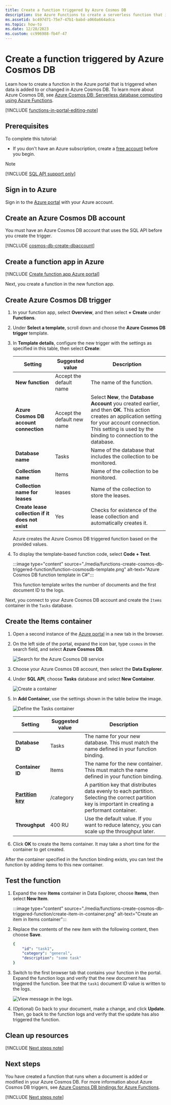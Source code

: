 ```yaml
---
title: Create a function triggered by Azure Cosmos DB
description: Use Azure Functions to create a serverless function that is invoked when data is added to a database in Azure Cosmos DB.
ms.assetid: bc497d71-75e7-47b1-babd-a060a664adca
ms.topic: how-to
ms.date: 12/28/2023
ms.custom: cc996988-fb4f-47
---
```

# Create a function triggered by Azure Cosmos DB

Learn how to create a function in the Azure portal that is triggered when data is added to or changed in Azure Cosmos DB. To learn more about Azure Cosmos DB, see [Azure Cosmos DB: Serverless database computing using Azure Functions](../cosmos-db/serverless-computing-database.md).

[!INCLUDE [functions-in-portal-editing-note](../../includes/functions-in-portal-editing-note.md)]

## Prerequisites

To complete this tutorial:

+ If you don't have an Azure subscription, create a [free account](https://azure.microsoft.com/free/?WT.mc_id=A261C142F) before you begin.

> [!NOTE]
> [!INCLUDE [SQL API support only](../../includes/functions-cosmosdb-sqlapi-note.md)]

## Sign in to Azure

Sign in to the [Azure portal](https://portal.azure.com/) with your Azure account.

## Create an Azure Cosmos DB account

You must have an Azure Cosmos DB account that uses the SQL API before you create the trigger.

[!INCLUDE [cosmos-db-create-dbaccount](~/reusable-content/ce-skilling/azure/includes/cosmos-db/includes/cosmos-db-create-dbaccount.md)]

## Create a function app in Azure

[!INCLUDE [Create function app Azure portal](../../includes/functions-create-function-app-portal.md)]

Next, you create a function in the new function app.

<a name="create-function"></a>

## Create Azure Cosmos DB trigger

1. In your function app, select **Overview**, and then select **+ Create** under **Functions**.

1. Under **Select a template**, scroll down and choose the **Azure Cosmos DB trigger** template.

1. In **Template details**, configure the new trigger with the settings as specified in this table, then select **Create**:

    | Setting      | Suggested value  | Description                                |
    | ------------ | ---------------- | ------------------------------------------ |
    | **New function** | Accept the default name | The name of the function. |
    | **Azure Cosmos DB account connection** | Accept the default new name | Select **New**, the **Database Account** you created earlier, and then **OK**. This action creates an application setting for your account connection. This setting is used by the binding to connection to the database. |
    | **Database name** | Tasks | Name of the database that includes the collection to be monitored. |
    | **Collection name** | Items | Name of the collection to be monitored. |
    | **Collection name for leases** | leases | Name of the collection to store the leases. |
    | **Create lease collection if it does not exist** | Yes | Checks for existence of the lease collection and automatically creates it. |

    Azure creates the Azure Cosmos DB triggered function based on the provided values.

1. To display the template-based function code, select **Code + Test**.

    :::image type="content" source="./media/functions-create-cosmos-db-triggered-function/function-cosmosdb-template.png" alt-text="Azure Cosmos DB function template in C#":::

    This function template writes the number of documents and the first document ID to the logs.

Next, you connect to your Azure Cosmos DB account and create the `Items` container in the `Tasks` database.

## Create the Items container

1. Open a second instance of the [Azure portal](https://portal.azure.com) in a new tab in the browser.

1. On the left side of the portal, expand the icon bar, type `cosmos` in the search field, and select **Azure Cosmos DB**.

    ![Search for the Azure Cosmos DB service](./media/functions-create-cosmos-db-triggered-function/functions-search-cosmos-db.png)

1. Choose your Azure Cosmos DB account, then select the **Data Explorer**. 

1. Under **SQL API**, choose **Tasks** database and select **New Container**.

    ![Create a container](./media/functions-create-cosmos-db-triggered-function/cosmosdb-create-container.png)

1. In **Add Container**, use the settings shown in the table below the image. 

    ![Define the Tasks container](./media/functions-create-cosmos-db-triggered-function/cosmosdb-create-container2.png)

    | Setting|Suggested value|Description |
    | ---|---|--- |
    | **Database ID** | Tasks |The name for your new database. This must match the name defined in your function binding. |
    | **Container ID** | Items | The name for the new container. This must match the name defined in your function binding.  |
    | **[Partition key](../cosmos-db/partitioning-overview.md)** | /category|A partition key that distributes data evenly to each partition. Selecting the correct partition key is important in creating a performant container. | 
    | **Throughput** |400 RU| Use the default value. If you want to reduce latency, you can scale up the throughput later. |    

1. Click **OK** to create the Items container. It may take a short time for the container to get created.

After the container specified in the function binding exists, you can test the function by adding items to this new container.

## Test the function

1. Expand the new **Items** container in Data Explorer, choose **Items**, then select **New Item**.

    :::image type="content" source="./media/functions-create-cosmos-db-triggered-function/create-item-in-container.png" alt-text="Create an item in Items container":::

1. Replace the contents of the new item with the following content, then choose **Save**.

    ```yaml
    {
        "id": "task1",
        "category": "general",
        "description": "some task"
    }
    ```

1. Switch to the first browser tab that contains your function in the portal. Expand the function logs and verify that the new document has triggered the function. See that the `task1` document ID value is written to the logs. 

    ![View message in the logs.](./media/functions-create-cosmos-db-triggered-function/functions-cosmosdb-trigger-view-logs.png)

1. (Optional) Go back to your document, make a change, and click **Update**. Then, go back to the function logs and verify that the update has also triggered the function.

## Clean up resources

[!INCLUDE [Next steps note](../../includes/functions-quickstart-cleanup.md)]

## Next steps

You have created a function that runs when a document is added or modified in your Azure Cosmos DB. For more information about Azure Cosmos DB triggers, see [Azure Cosmos DB bindings for Azure Functions](functions-bindings-cosmosdb.md).

[!INCLUDE [Next steps note](../../includes/functions-quickstart-next-steps.md)]
